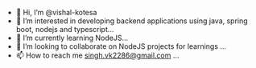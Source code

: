 - 👋 Hi, I’m @vishal-kotesa
- 👀 I’m interested in developing backend applications using java, spring boot, nodejs and typescript...
- 🌱 I’m currently learning NodeJS...
- 💞️ I’m looking to collaborate on NodeJS projects for learnings ...
- 📫 How to reach me singh.vk2286@gmail.com ...

<!---
vishal-kotesa/vishal-kotesa is a ✨ special ✨ repository because its `README.md` (this file) appears on your GitHub profile.
You can click the Preview link to take a look at your changes.
--->
